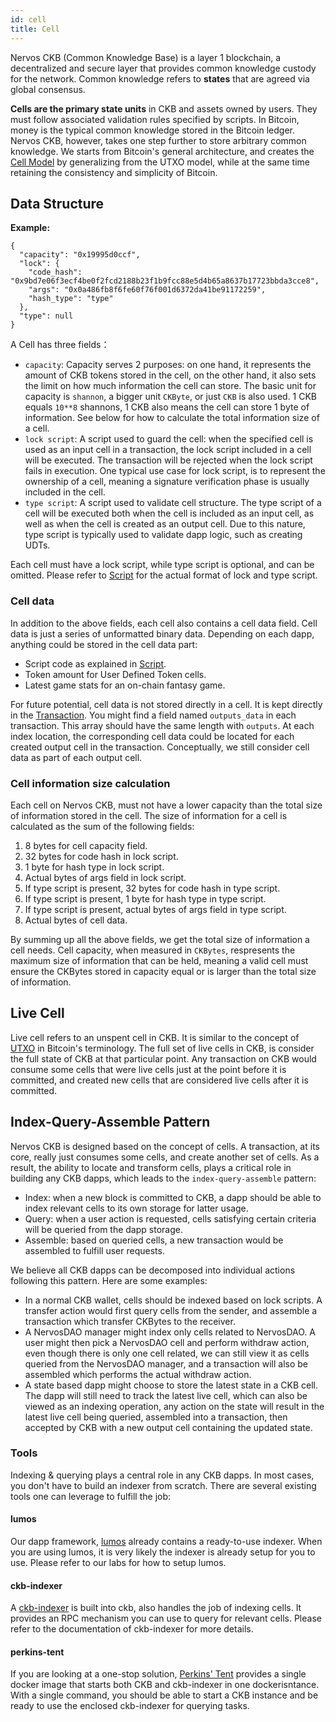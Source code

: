 ```yaml
---
id: cell
title: Cell
---
```


Nervos CKB (Common Knowledge Base) is a layer 1 blockchain, a decentralized and secure layer that provides common knowledge custody for the network.  Common knowledge refers to **states** that are agreed via global consensus.

**Cells are the primary state units** in CKB and assets owned by users. They must follow associated validation rules specified by scripts. In Bitcoin, money is the typical common knowledge stored in the Bitcoin ledger. Nervos CKB, however, takes one step further to store arbitrary common knowledge. We starts from Bitcoin's general architecture, and creates the [Cell Model](https://medium.com/nervosnetwork/https-medium-com-nervosnetwork-cell-model-7323fca57571) by generalizing from the UTXO model, while at the same time retaining the consistency and simplicity of Bitcoin.

## Data Structure

**Example:**

```
{
  "capacity": "0x19995d0ccf",
  "lock": {
    "code_hash": "0x9bd7e06f3ecf4be0f2fcd2188b23f1b9fcc88e5d4b65a8637b17723bbda3cce8",
    "args": "0x0a486fb8f6fe60f76f001d6372da41be91172259",
    "hash_type": "type"
  },
  "type": null
}
```

A Cell has three fields：

* `capacity`: Capacity serves 2 purposes: on one hand, it represents the amount of CKB tokens stored in the cell, on the other hand, it also sets the limit on how much information the cell can store. The basic unit for capacity is `shannon`, a bigger unit `CKByte`, or just `CKB` is also used. 1 CKB equals `10**8` shannons, 1 CKB also means the cell can store 1 byte of information. See below for how to calculate the total information size of a cell.
* `lock script`: A script used to guard the cell: when the specified cell is used as an input cell in a transaction, the lock script included in a cell will be executed. The transaction will be rejected when the lock script fails in execution. One typical use case for lock script, is to represent the ownership of a cell, meaning a signature verification phase is usually included in the cell.
* `type script`: A script used to validate cell structure. The type script of a cell will be executed both when the cell is included as an input cell, as well as when the cell is created as an output cell. Due to this nature, type script is typically used to validate dapp logic, such as creating UDTs.

Each cell must have a lock script, while type script is optional, and can be omitted. Please refer to [Script](script.md) for the actual format of lock and type script.

### Cell data

In addition to the above fields, each cell also contains a cell data field. Cell data is just a series of unformatted binary data. Depending on each dapp, anything could be stored in the cell data part:

* Script code as explained in [Script](script.md).
* Token amount for User Defined Token cells.
* Latest game stats for an on-chain fantasy game.

For future potential, cell data is not stored directly in a cell. It is kept directly in the [Transaction](transaction.md#data-structure). You might find a field named `outputs_data` in each transaction. This array should have the same length with `outputs`. At each index location, the corresponding cell data could be located for each created output cell in the transaction. Conceptually, we still consider cell data as part of each output cell.

### Cell information size calculation

Each cell on Nervos CKB, must not have a lower capacity than the total size of information stored in the cell. The size of information for a cell is calculated as the sum of the following fields:

1. 8 bytes for cell capacity field.
2. 32 bytes for code hash in lock script.
3. 1 byte for hash type in lock script.
4. Actual bytes of args field in lock script.
5. If type script is present, 32 bytes for code hash in type script.
6. If type script is present, 1 byte for hash type in type script.
7. If type script is present, actual bytes of args field in type script.
8. Actual bytes of cell data.

By summing up all the above fields, we get the total size of information a cell needs. Cell capacity, when measured in `CKBytes`, respresents the maximum size of information that can be held, meaning a valid cell must ensure the CKBytes stored in capacity equal or is larger than the total size of information.

## Live Cell

Live cell refers to an unspent cell in CKB. It is similar to the concept of [UTXO](https://en.wikipedia.org/wiki/Unspent_transaction_output) in Bitcoin's terminology. The full set of live cells in CKB, is consider the full state of CKB at that particular point. Any transaction on CKB would consume some cells that were live cells just at the point before it is committed, and created new cells that are considered live cells after it is committed.

## Index-Query-Assemble Pattern

Nervos CKB is designed based on the concept of cells. A transaction, at its core, really just consumes some cells, and create another set of cells. As a result, the ability to locate and transform cells, plays a critical role in building any CKB dapps, which leads to the `index-query-assemble` pattern:

* Index: when a new block is committed to CKB, a dapp should be able to index relevant cells to its own storage for latter usage.
* Query: when a user action is requested, cells satisfying certain criteria will be queried from the dapp storage.
* Assemble: based on queried cells, a new transaction would be assembled to fulfill user requests.

We believe all CKB dapps can be decomposed into individual actions following this pattern. Here are some examples:

* In a normal CKB wallet, cells should be indexed based on lock scripts. A transfer action would first query cells from the sender, and assemble a transaction which transfer CKBytes to the receiver.
* A NervosDAO manager might index only cells related to NervosDAO. A user might then pick a NervosDAO cell and perform withdraw action, even though there is only one cell related, we can still view it as cells queried from the NervosDAO manager, and a transaction will also be assembled which performs the actual withdraw action.
* A state based dapp might choose to store the latest state in a CKB cell. The dapp will still need to track the latest live cell, which can also be viewed as an indexing operation, any action on the state will result in the latest live cell being queried, assembled into a transaction, then accepted by CKB with a new output cell containing the updated state.

### Tools

Indexing & querying plays a central role in any CKB dapps. In most cases, you don't have to build an indexer from scratch. There are several existing tools one can leverage to fulfill the job:

#### lumos

Our dapp framework, [lumos](https://github.com/nervosnetwork/lumos) already contains a ready-to-use indexer. When you are using lumos, it is very likely the indexer is already setup for you to use. Please refer to our labs for how to setup lumos.

#### ckb-indexer

A [ckb-indexer](https://docs.nervos.org/docs/integrate/introduction/#ckb-built-in-indexer) is built into ckb, also handles the job of indexing cells. It provides an RPC mechanism you can use to query for relevant cells. Please refer to the documentation of ckb-indexer for more details.

#### perkins-tent

If you are looking at a one-stop solution, [Perkins' Tent](https://github.com/xxuejie/perkins-tent) provides a single docker image that starts both CKB and ckb-indexer in one dockerisntance. With a single command, you should be able to start a CKB instance and be ready to use the enclosed ckb-indexer for querying tasks.
